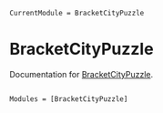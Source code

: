 ```@meta
CurrentModule = BracketCityPuzzle
```

# BracketCityPuzzle

Documentation for [BracketCityPuzzle](https://github.com/MarkNahabedian/BracketCityPuzzle.jl).

```@index
```

```@autodocs
Modules = [BracketCityPuzzle]
```
